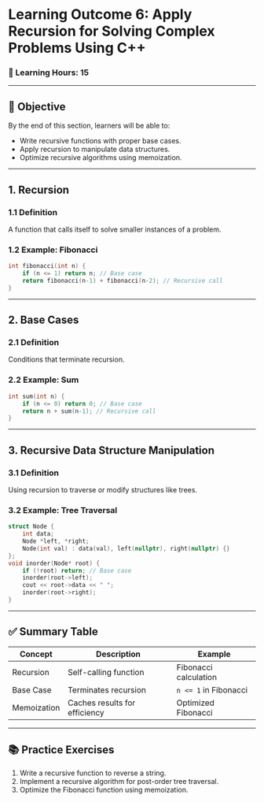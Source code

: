 # **Learning Outcome 6: Apply Recursion for Solving Complex Problems Using C++**

### 📘 Learning Hours: 15

---

## 📌 Objective

By the end of this section, learners will be able to:
- Write recursive functions with proper base cases.
- Apply recursion to manipulate data structures.
- Optimize recursive algorithms using memoization.

---

## 1. **Recursion**

### 1.1 Definition
A function that calls itself to solve smaller instances of a problem.

### 1.2 Example: Fibonacci
```cpp
int fibonacci(int n) {
    if (n <= 1) return n; // Base case
    return fibonacci(n-1) + fibonacci(n-2); // Recursive call
}
```

---

## 2. **Base Cases**

### 2.1 Definition
Conditions that terminate recursion.

### 2.2 Example: Sum
```cpp
int sum(int n) {
    if (n <= 0) return 0; // Base case
    return n + sum(n-1); // Recursive call
}
```

---

## 3. **Recursive Data Structure Manipulation**

### 3.1 Definition
Using recursion to traverse or modify structures like trees.

### 3.2 Example: Tree Traversal
```cpp
struct Node {
    int data;
    Node *left, *right;
    Node(int val) : data(val), left(nullptr), right(nullptr) {}
};
void inorder(Node* root) {
    if (!root) return; // Base case
    inorder(root->left);
    cout << root->data << " ";
    inorder(root->right);
}
```

---

## ✅ Summary Table
| Concept            | Description                        | Example                     |
|--------------------|------------------------------------|-----------------------------|
| Recursion          | Self-calling function              | Fibonacci calculation       |
| Base Case          | Terminates recursion               | `n <= 1` in Fibonacci       |
| Memoization        | Caches results for efficiency      | Optimized Fibonacci         |

---

## 📚 Practice Exercises
1. Write a recursive function to reverse a string.
2. Implement a recursive algorithm for post-order tree traversal.
3. Optimize the Fibonacci function using memoization.